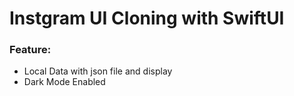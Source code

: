 # Instgram UI Cloning with SwiftUI 



### Feature:
- Local Data with json file and display
- Dark Mode Enabled

